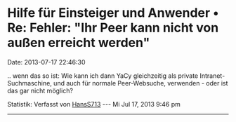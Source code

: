 Hilfe für Einsteiger und Anwender • Re: Fehler: \"Ihr Peer kann nicht von außen erreicht werden\"
=================================================================================================

Date: 2013-07-17 22:46:30

.. wenn das so ist: Wie kann ich dann YaCy gleichzeitig als private
Intranet-Suchmaschine, und auch für normale Peer-Websuche, verwenden -
oder ist das gar nicht möglich?

Statistik: Verfasst von
[HansS713](http://forum.yacy-websuche.de/memberlist.php?mode=viewprofile&u=8886)
--- Mi Jul 17, 2013 9:46 pm

------------------------------------------------------------------------
